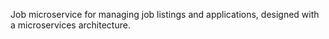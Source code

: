Job microservice for managing job listings and applications, designed with a microservices architecture.
